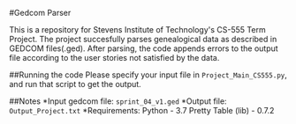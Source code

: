 #Gedcom Parser

This is a repository for Stevens Institute of Technology's CS-555 Term Project. The project succesfully parses genealogical data as described in GEDCOM files(.ged). After parsing, the code appends errors to the output file according to the user stories not satisfied by the data.

##Running the code
Please specify your input file in `Project_Main_CS555.py`, and run that script to get the output.

##Notes
*Input gedcom file: `sprint_04_v1.ged`
*Output file: `Output_Project.txt`
*Requirements:
    Python - 3.7
    Pretty Table (lib) - 0.7.2
